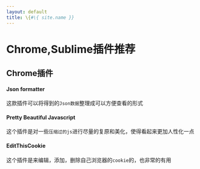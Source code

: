 ```yaml
---
layout: default
title: \{#\{ site.name }}
---
```

# Chrome,Sublime插件推荐

## Chrome插件

#### Json formatter

这款插件可以将得到的`Json数据`整理成可以方便查看的形式

#### Pretty Beautiful Javascript

这个插件是对一些`压缩过的js`进行尽量的复原和美化，使得看起来更加人性化一点

#### EditThisCookie

这个插件是来编辑，添加，删除自己浏览器的`cookie`的，也非常的有用
